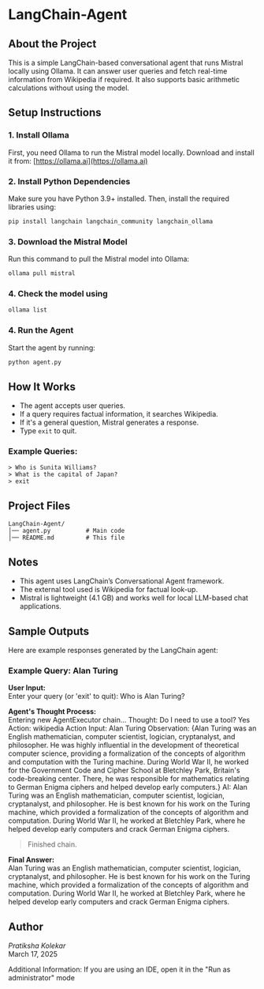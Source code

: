 # **LangChain-Agent**  

## **About the Project**  
This is a simple LangChain-based conversational agent that runs Mistral locally using Ollama. It can answer user queries and fetch real-time information from Wikipedia if required. It also supports basic arithmetic calculations without using the model.  

## **Setup Instructions**  

### **1. Install Ollama**  
First, you need Ollama to run the Mistral model locally. Download and install it from: [https://ollama.ai](https://ollama.ai)  

### **2. Install Python Dependencies**  
Make sure you have Python 3.9+ installed. Then, install the required libraries using:  
```sh
pip install langchain langchain_community langchain_ollama
```  

### **3. Download the Mistral Model**  
Run this command to pull the Mistral model into Ollama:  
```sh
ollama pull mistral
```  

### **4. Check the model using**
```sh
ollama list
```

### **4. Run the Agent**  
Start the agent by running:  
```sh
python agent.py
```  

## **How It Works**  
- The agent accepts user queries.  
- If a query requires factual information, it searches Wikipedia.  
- If it's a general question, Mistral generates a response.   
- Type `exit` to quit.  

### **Example Queries:**  
```
> Who is Sunita Williams?
> What is the capital of Japan?
> exit
```

## **Project Files**  
```
LangChain-Agent/
│── agent.py          # Main code
│── README.md         # This file
```

## **Notes**  
- This agent uses LangChain’s Conversational Agent framework.  
- The external tool used is Wikipedia for factual look-up.  
- Mistral is lightweight (4.1 GB) and works well for local LLM-based chat applications.

## Sample Outputs  
Here are example responses generated by the LangChain agent:  

### Example Query: Alan Turing  
**User Input:**  
Enter your query (or 'exit' to quit): Who is Alan Turing?

**Agent's Thought Process:**  
Entering new AgentExecutor chain...
 Thought: Do I need to use a tool? Yes
   Action: wikipedia
   Action Input: Alan Turing
   Observation: {Alan Turing was an English mathematician, computer scientist, logician, cryptanalyst, and philosopher. He was highly influential in the development of theoretical computer science, providing a formalization of the concepts of algorithm and computation with the Turing machine. During World War II, he worked for the Government Code and Cipher School at Bletchley Park, Britain's code-breaking center. There, he was responsible for mathematics relating to German Enigma ciphers and helped develop early computers.}
   AI: Alan Turing was an English mathematician, computer scientist, logician, cryptanalyst, and philosopher. He is best known for his work on the Turing machine, which provided a formalization of the concepts of algorithm and computation. During World War II, he worked at Bletchley Park, where he helped develop early computers and crack German Enigma ciphers.

> Finished chain.

**Final Answer:**  
Alan Turing was an English mathematician, computer scientist, logician, cryptanalyst, and philosopher. He is best known for his work on the Turing machine, which provided a formalization of the concepts of algorithm and computation. During World War II, he worked at Bletchley Park, where he helped develop early computers and crack German Enigma ciphers.

## **Author**  
*Pratiksha Kolekar*  
March 17, 2025

Additional Information: If you are using an IDE, open it in the "Run as administrator" mode
